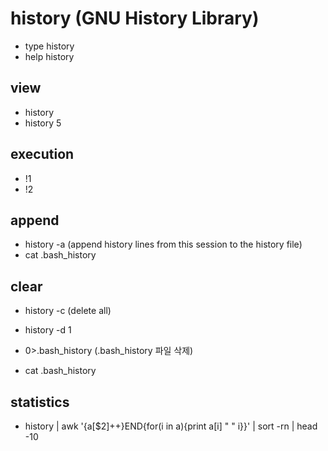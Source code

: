 # history  (GNU History Library)

- type history
- help history

## view

- history
- history 5

## execution

- !1
- !2

## append

- history -a (append history lines from this session to the history file)
- cat .bash_history

## clear

- history -c (delete all)
- history -d 1

- 0>.bash_history (.bash_history 파일 삭제)
- cat .bash_history

## statistics

- history | awk '{a[$2]++}END{for(i in a){print a[i] " " i}}' | sort -rn | head -10